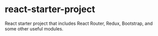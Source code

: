 # react-starter-project
React starter project that includes React Router, Redux, Bootstrap, and some other useful modules.
